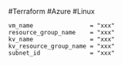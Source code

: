#Terraform #Azure  #Linux 

```hcl
vm_name                = "xxx"
resource_group_name    = "xxx"
kv_name                = "xxx"
kv_resource_group_name = "xxx"
subnet_id              = "xxx"
```
